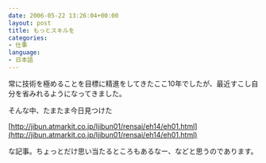 ```yaml
---
date: 2006-05-22 13:26:04+00:00
layout: post
title: もっとスキルを
categories:
- 仕事
language:
- 日本語
---
```


常に技術を極めることを目標に精進をしてきたここ10年でしたが、最近すこし自分を省みれるようになってきました。

そんな中、たまたま今日見つけた

[http://jibun.atmarkit.co.jp/ljibun01/rensai/eh14/eh01.html](http://jibun.atmarkit.co.jp/ljibun01/rensai/eh14/eh01.html)

な記事。ちょっとだけ思い当たるところもあるなー、などと思うのであります。
